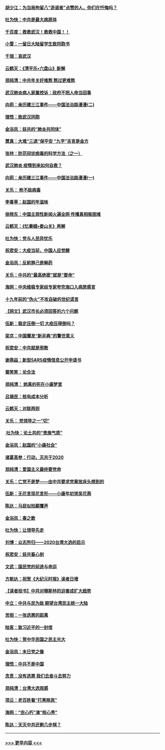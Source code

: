 #### [胡少江：为当局拘留八“造谣者”点赞的人，你们在忏悔吗？](../pages/nsc993/n11836801.md?t=02011711) 
#### [吐为快：中共是最大病原体](../pages/nsc993/n11836748.md?t=02011711) 
#### [千百度：救救武汉！救救中国！！](../pages/nsc993/n11836145.md?t=02011711) 
#### [小雪：一留日大陆留学生致同胞书](../pages/nsc993/n11834624.md?t=02011711) 
#### [千瑞：哀武汉](../pages/nsc993/n11833647.md?t=02011711) 
#### [云鹤天：《清平乐▪六盘山》新解](../pages/nsc993/n11833611.md?t=02011711) 
#### [郑纯清：中共年关好难熬 熬过更难熬](../pages/nsc993/n11833489.md?t=02011711) 
#### [武汉肺炎病人家属控诉：政府不把人命当回事](../pages/nsc993/n11833205.md?t=02011711) 
#### [向莉：亲历建三江事件——中国法治路漫漫(二)](../pages/nsc993/n11829102.md?t=02011711) 
#### [理悟：致武汉同胞](../pages/nsc993/n11831522.md?t=02011711) 
#### [金浴凤：妖共的“肺炎共同体”](../pages/nsc993/n11829448.md?t=02011711) 
#### [慧真：大难“三退”保平安 “九字”吉言是金方](../pages/nsc993/n11829501.md?t=02011711) 
#### [张林：防范冠状病毒的科学方法（之一）](../pages/nsc993/n11828618.md?t=02011711) 
#### [武汉肺炎 疫情到来如何自救？](../pages/nsc993/n11827632.md?t=02011711) 
#### [向莉：亲历建三江事件——中国法治路漫漫(一)](../pages/nsc993/n11827190.md?t=02011711) 
#### [关乐： 枪不敌病毒](../pages/nsc993/n11826746.md?t=02011711) 
#### [李春草：赵国的年滋味](../pages/nsc993/n11826321.md?t=02011711) 
#### [徐晓东：中国主观性新闻火遍全网 传播真相极困难](../pages/nsc993/n11826508.md?t=02011711) 
#### [云鹤天：《忆秦娥▪娄山关》再解](../pages/nsc993/n11824682.md?t=02011711) 
#### [吐为快：党与人民异忧乐](../pages/nsc993/n11824660.md?t=02011711) 
#### [祝君安：大疫当前，中国人应觉醒](../pages/nsc993/n11821946.md?t=02011711) 
#### [金浴凤：反躬罪己是解药](../pages/nsc993/n11820280.md?t=02011711) 
#### [关乐：中共的“最高绝密”就是“要命”](../pages/nsc993/n11816946.md?t=02011711) 
#### [海网：中央维稳专家组专家夸完海口入病房感言](../pages/nsc993/n11815138.md?t=02011711) 
#### [十九年前的“伪火”不攻自破的世纪谎言](../pages/nsc993/n11813238.md?t=02011711) 
#### [【网文】武汉市长必须回答的六个问题](../pages/nsc993/n11813848.md?t=02011711) 
#### [伍新：稳定压倒一切 大疫压得倒吗？](../pages/nsc993/n11812634.md?t=02011711) 
#### [梁京：中国爆发“新非典”的警世意义](../pages/nsc993/n11812554.md?t=02011711) 
#### [祝君安：中共就是邪教](../pages/nsc993/n11812431.md?t=02011711) 
#### [谢燕益：新型SARS疫情信息公开申请书](../pages/nsc993/n11808840.md?t=02011711) 
#### [蜀笑笑：论合法](../pages/nsc993/n11808064.md?t=02011711) 
#### [郑纯清： 她真的死在小康梦里](../pages/nsc993/n11806623.md?t=02011711) 
#### [吕锡民：核电成本分析](../pages/nsc993/n11806284.md?t=02011711) 
#### [云鹤天：对联两则](../pages/nsc993/n11805957.md?t=02011711) 
#### [关乐： 党领导之一“切”](../pages/nsc993/n11804505.md?t=02011711) 
#### [ 吐为快：论土共的“贵族气质”](../pages/nsc993/n11804490.md?t=02011711) 
#### [金浴凤：赵国的“小康社会”](../pages/nsc993/n11804452.md?t=02011711) 
#### [诸葛高参：行动，灭共于2020](../pages/nsc993/n11804120.md?t=02011711) 
#### [郑纯清：爱国主义最终要党命](../pages/nsc993/n11802197.md?t=02011711) 
#### [关乐：亡党不是梦——由中共要求党章放床头想到的](../pages/nsc993/n11802156.md?t=02011711) 
#### [伍新：无花言现花言形——小康年初哭吴花燕](../pages/nsc993/n11800044.md?t=02011711) 
#### [陈达：马屁似拍颠覆声](../pages/nsc993/n11800010.md?t=02011711) 
#### [金浴凤：春之歌](../pages/nsc993/n11797687.md?t=02011711) 
#### [吐为快：让领导先走](../pages/nsc993/n11797512.md?t=02011711) 
#### [刘博：众志所归——2020台湾大选的启示](../pages/nsc993/n11796878.md?t=02011711) 
#### [祝君安：妖共畜心剖](../pages/nsc993/n11794273.md?t=02011711) 
#### [文武：国民党的前途与命运](../pages/nsc993/n11794198.md?t=02011711) 
#### [方能达：祝贺《大纪元时报》读者日增](../pages/nsc993/n11793807.md?t=02011711) 
#### [【读者投书】中共对穆斯林的迫害成扩大趋势](../pages/nsc993/n11791371.md?t=02011711) 
#### [中立：中共与民为敌 期望台湾民主统一大陆](../pages/nsc993/n11790392.md?t=02011711) 
#### [苦胆：一张选票的距离](../pages/nsc993/n11788914.md?t=02011711) 
#### [陆客：致习近平的一封信](../pages/nsc993/n11788867.md?t=02011711) 
#### [吐为快：贺中华民国之民主光大](../pages/nsc993/n11788618.md?t=02011711) 
#### [金浴凤：末日党之像](../pages/nsc993/n11787475.md?t=02011711) 
#### [理悟：中共不是中国](../pages/nsc993/n11787463.md?t=02011711) 
#### [念贲：没有选票  我们去奋斗去努力](../pages/nsc993/n11787398.md?t=02011711) 
#### [郑纯清：台湾大选观感](../pages/nsc993/n11786210.md?t=02011711) 
#### [项云：老百姓看“打黑除恶”](../pages/nsc993/n11785398.md?t=02011711) 
#### [海网：“空心朽”演“核心秀”](../pages/nsc993/n11783874.md?t=02011711) 
#### [陈达：天灭中共还剩几步棋？](../pages/nsc993/n11783719.md?t=02011711) 

----
#### [ >>> 更早内容 <<< ](../indexes/nsc993-earlier.md)

